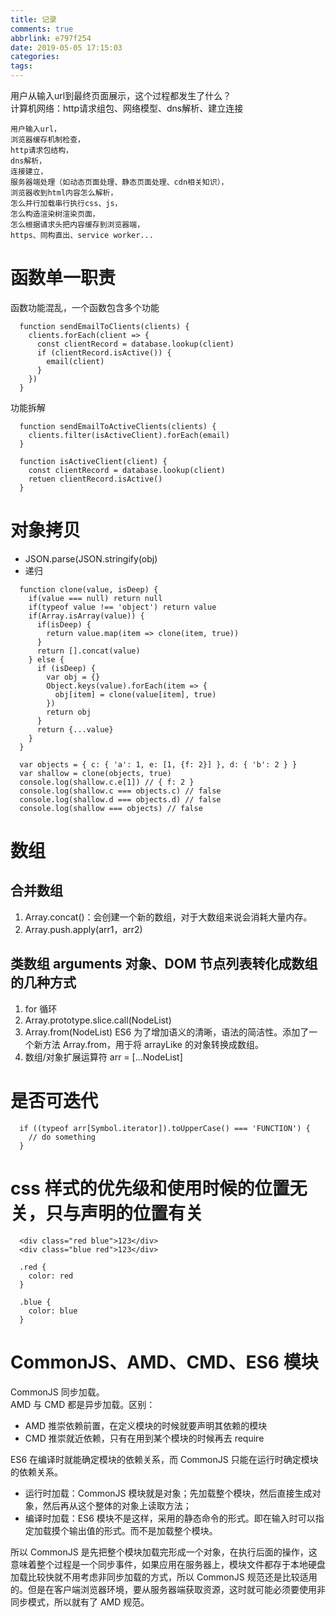 ```yaml
---
title: 记录
comments: true
abbrlink: e797f254
date: 2019-05-05 17:15:03
categories:
tags:
---
```


用户从输入url到最终页面展示，这个过程都发生了什么？  
计算机网络：http请求组包、网络模型、dns解析、建立连接
```
用户输入url，
浏览器缓存机制检查，
http请求包结构，
dns解析，
连接建立，
服务器端处理（如动态页面处理、静态页面处理、cdn相关知识），
浏览器收到html内容怎么解析，
怎么并行加载串行执行css、js，
怎么构造渲染树渲染页面，
怎么根据请求头把内容缓存到浏览器端，
https、同构直出、service worker...
```
# 函数单一职责
函数功能混乱，一个函数包含多个功能
```
  function sendEmailToClients(clients) {
    clients.forEach(client => {
      const clientRecord = database.lookup(client)
      if (clientRecord.isActive()) {
        email(client)
      }
    })
  }
```
功能拆解
```
  function sendEmailToActiveClients(clients) {
    clients.filter(isActiveClient).forEach(email)
  }

  function isActiveClient(client) {
    const clientRecord = database.lookup(client)
    retuen clientRecord.isActive()
  }
```

# 对象拷贝
- JSON.parse(JSON.stringify(obj)
- 递归
```
  function clone(value, isDeep) {
    if(value === null) return null
    if(typeof value !== 'object') return value
    if(Array.isArray(value)) {
      if(isDeep) {
        return value.map(item => clone(item, true))
      }
      return [].concat(value)
    } else {
      if (isDeep) {
        var obj = {}
        Object.keys(value).forEach(item => {
          obj[item] = clone(value[item], true)
        })
        return obj
      }
      return {...value}
    }
  }

  var objects = { c: { 'a': 1, e: [1, {f: 2}] }, d: { 'b': 2 } }
  var shallow = clone(objects, true)
  console.log(shallow.c.e[1]) // { f: 2 }
  console.log(shallow.c === objects.c) // false
  console.log(shallow.d === objects.d) // false
  console.log(shallow === objects) // false
```


# 数组
## 合并数组
1. Array.concat()：会创建一个新的数组，对于大数组来说会消耗大量内存。
2. Array.push.apply(arr1，arr2)

## 类数组 arguments 对象、DOM 节点列表转化成数组的几种方式
1. for 循环
2. Array.prototype.slice.call(NodeList)
3. Array.from(NodeList)
ES6 为了增加语义的清晰，语法的简洁性。添加了一个新方法 Array.from，用于将 arrayLike 的对象转换成数组。
4. 数组/对象扩展运算符 arr = [...NodeList]

# 是否可迭代
```
  if ((typeof arr[Symbol.iterator]).toUpperCase() === 'FUNCTION') {
    // do something
  }
```

# css 样式的优先级和使用时候的位置无关，只与声明的位置有关
```
  <div class="red blue">123</div>
  <div class="blue red">123</div>

  .red {
    color: red
  }

  .blue {
    color: blue
  }
```

# CommonJS、AMD、CMD、ES6 模块
CommonJS 同步加载。  
AMD 与 CMD 都是异步加载。区别：
- AMD 推崇依赖前置，在定义模块的时候就要声明其依赖的模块
- CMD 推崇就近依赖，只有在用到某个模块的时候再去 require  

ES6 在编译时就能确定模块的依赖关系，而 CommonJS 只能在运行时确定模块的依赖关系。
- 运行时加载：CommonJS 模块就是对象；先加载整个模块，然后直接生成对象，然后再从这个整体的对象上读取方法；
- 编译时加载：ES6 模块不是这样，采用的静态命令的形式。即在输入时可以指定加载摸个输出值的形式。而不是加载整个模块。  

所以 CommonJS 是先把整个模块加载完形成一个对象，在执行后面的操作，这意味着整个过程是一个同步事件，如果应用在服务器上，模块文件都存于本地硬盘加载比较快就不用考虑非同步加载的方式，所以 CommonJS 规范还是比较适用的。但是在客户端浏览器环境，要从服务器端获取资源，这时就可能必须要使用非同步模式，所以就有了 AMD 规范。  
